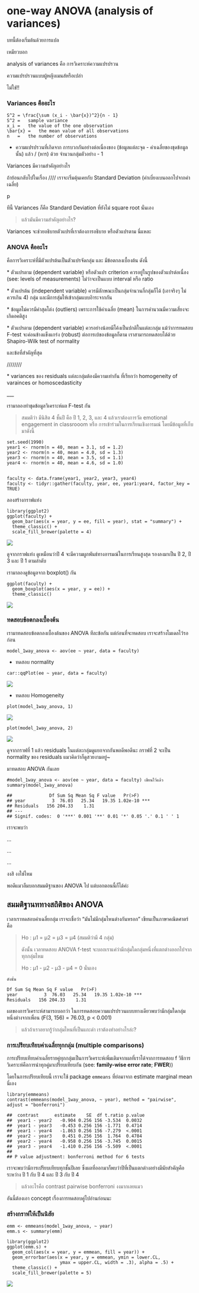 # one-way ANOVA (analysis of variances)

บทนี้ต้องเริ่มต้นด้วยการแปล

เหมียวบอก

analysis of variances คือ การวิเคราะห์ความแปรปรวน

ความแปรปรวนแบบผู้หญิงเมนส์หรือเปล่า

ไม่ใช่!!

### Variances คืออะไร

    S^2 = \frac{\sum (x_i - \bar{x})^2}{n - 1}
    S^2 =   sample variance
    x_i =   the value of the one observation
    \bar{x} =   the mean value of all observations
    n   =   the number of observations

-   ความแปรปรวนที่เกิดจาก การบวกกันอย่างต่อเนื่องของ (ข้อมูลแต่ละจุด -
    ค่าเฉลี่ยของชุดข้อมูลนั้น) แล้ว / (หาร) ด้วย จำนวนกลุ่มตัวอย่าง - 1

Variances มีความสำคัญอย่างไร

ถ้าย้อนกลับไปในเรื่อง //// เราจะเริ่มคุ้นเคยกับ Standard Deviation
(ค่าเบี่ยงเบนออกไปจากค่าเฉลี่ย)

p

ทีนี้ Variances ก็คือ Standard Deviation ที่ยังไม่ square root นั่นเอง

> แล้วมันมีความสำคัญอย่างไร?

Variances จะช่วยอธิบายตัวแปรที่เราต้องการอธิบาย หรือตัวแปรตาม นี่แหละ

### ANOVA คืออะไร

คือการวิเคราะห์ที่มีตัวแปรต้นเป็นตัวแปรจัดกลุ่ม และ มีข้อตกลงเบื้องต้น
ดังนี้

\* ตัวแปรตาม (dependent variable) หรือตัวแปร criterion
ควรอยู่ในรูปของตัวแปรต่อเนื่อง (see: levels of measurements)
ไม่ว่าจะเป็นแบบ interval หรือ ratio

\* ตัวแปรต้น (independent variable)
ควรมีลักษณะเป็นกลุ่มจำนวนกี่กลุ่มก็ได้ (เอาจริงๆ ไม่ควรเกิน 4) กลุ่ม
และมีการสุ่มให้เข้ากลุ่มแบบอิาระจากกัน

\* ข้อมูลไม่ควรมีค่าสุดโต่ง (outliers) เพราะการใช้ค่าเฉลี่ย (mean)
ในการคำนวณมีความเสี่ยงจะเกิดอคติสูง

\* ตัวแปรตาม (dependent variable) ควรอย่างน้อยมีโค้งเป็นปกติในแต่ละกลุ่ม
แม้ว่าการทดสอบ F-test จะค่อนข้างแข็งแกร่ง (robust)
ต่อการเบ้ของข้อมูลก็ตาม เราสามารถทดสอบได้ด้วย Shapiro-Wilk test of
normality

และข้อที่สำคัญที่สุด

////////

\* variances ของ residuals แต่ละกลุ่มต้องมีความเท่ากัน ที่เรียกว่า
homogeneity of varainces or homoscedasticity

\_\_\_

เรามาลองทำชุดข้อมูลวิเคราะห์ผล F-test กัน

> สมมติว่า มีนิสิต 4 ชั้นปี คือ ปี 1, 2, 3, และ 4 แล้วเราต้องการวัด
> emotional engagement in classrooom หรือ
> การเข้าร่วมในการเรียนเชิงอารมณ์ โดยมีข้อมูลที่เก็บมาดังนี้

    set.seed(1990)
    year1 <- rnorm(n = 40, mean = 3.1, sd = 1.2)
    year2 <- rnorm(n = 40, mean = 4.0, sd = 1.3)
    year3 <- rnorm(n = 40, mean = 3.5, sd = 1.1)
    year4 <- rnorm(n = 40, mean = 4.6, sd = 1.0)


    faculty <- data.frame(year1, year2, year3, year4)
    faculty <- tidyr::gather(faculty, year, ee, year1:year4, factor_key = TRUE)

ลองสร้างกราฟแท่ง

    library(ggplot2)
    ggplot(faculty) +
      geom_bar(aes(x = year, y = ee, fill = year), stat = "summary") +
      theme_classic() +
      scale_fill_brewer(palette = 4)

![](1_anova_files/figure-markdown_strict/unnamed-chunk-2-1.png)

ดูจากกราฟแท่ง ดูเหมือนว่าปี 4 จะมีความผูกพันธ์ทางอารมณ์ในการเรียนสูงสุด
รองลงมาเป็น ปี 2, ปี 3 และ ปี 1 ตามลำดับ

เรามาลองดูข้อมูลจาก boxplot() กัน

    ggplot(faculty) +
      geom_boxplot(aes(x = year, y = ee)) +
      theme_classic()

![](1_anova_files/figure-markdown_strict/unnamed-chunk-3-1.png)

### ทดสอบข้อตกลงเบื้องต้น

เรามาทดสอบข้อตกลงเบื้องต้นของ ANOVA ทีละข้อกัน แต่ก่อนที่จะทดสอบ
เราจะสร้างโมเดลไว้รอก่อน

    model_1way_anova <- aov(ee ~ year, data = faculty)

-   ทดสอบ normality

<!-- -->

    car::qqPlot(ee ~ year, data = faculty)

![](1_anova_files/figure-markdown_strict/unnamed-chunk-5-1.png)

-   ทดสอบ Homogeneity

<!-- -->

    plot(model_1way_anova, 1)

![](1_anova_files/figure-markdown_strict/unnamed-chunk-6-1.png)

    plot(model_1way_anova, 2)

![](1_anova_files/figure-markdown_strict/unnamed-chunk-6-2.png)

ดูจากกราฟที่ 1 แล้ว residuals ในแต่ละกลุ่มดูแยกจากกันพอดีพอดีนะ กราฟที่
2 จะเป็น normality ของ residuals แมวคิดว่าก็ดูสวยงามอยู่~

มาทดสอบ ANOVA กันเลย

    #model_1way_anova <- aov(ee ~ year, data = faculty) เขียนไว้แล้ว
    summary(model_1way_anova)

    ##              Df Sum Sq Mean Sq F value   Pr(>F)    
    ## year          3  76.03   25.34   19.35 1.02e-10 ***
    ## Residuals   156 204.33    1.31                     
    ## ---
    ## Signif. codes:  0 '***' 0.001 '**' 0.01 '*' 0.05 '.' 0.1 ' ' 1

เราจะพบว่า

…

…

…

งงสิ งงใช่ไหม

พอดีแมวลืมบอกสมมติฐานของ ANOVA ไป แต่บอกตอนนี้ก็ได้ค่ะ

## สมมติฐานททางสถิติของ ANOVA

เวลาเราทดสอบค่าเฉลี่ยกลุ่ม เราจะเชื่อว่า “มันไม่มีกลุ่มไหนต่างกันหรอก”
เขียนเป็นภาษาคณิตศาตร์คือ

> Ho : μ1 = μ2 = μ3 = μ4 (สมมติว่ามี 4 กลุ่ม)
>
> ดังนั้น เวลาทดสอบ ANOVA f-test
> จะบอกเราแค่ว่ามีกลุ่มใดกลุ่มหนึ่งที่แตกต่างออกไปจากทุกกลุ่มไหม
>
> Ho : μ1 - μ2 - μ3 - μ4 = 0 นั่นเอง

    ดังนั้น

    Df Sum Sq Mean Sq F value   Pr(>F)    
    year          3  76.03   25.34   19.35 1.02e-10 ***
    Residuals   156 204.33    1.31  

ผลของการวิเคราะห์สามารถบอกว่า
ในการทดสอบความแปรปรวนแบบทางเดียวพบว่ามีกลุ่มใดกลุ่มหนึ่งต่างจากเพื่อน
(F(3, 156) = 76.03, p &lt; 0.001)

> แล้วถ้าเราอยากรู้ว่ากลุ่มไหนที่เป็นแกะดำ เราต้องทำอย่างไรล่ะ?

### การเปรียบเทียบค่าเฉลี่ยทุกกลุ่ม (multiple comparisons)

การเปรียบเทียบค่าเฉลี่ยรายคู่ทุกกลุ่มเป็นการวิเคราะห์เพิ่มเติมจากผลที่เราได้จากการทดสอบ
f วิธีการวิเคราะห์คือการนำทุกคู่มาเปรียบเทียบกัน (see: **family-wise
error rate**; **FWER**))

โดยในการเปรียบเทียบนี้ เราจะใช้ package `emmeans` ที่ย่อมาจาก estimate
marginal mean นี่เอง

    library(emmeans)
    contrast(emmeans(model_1way_anova, ~ year), method = "pairwise", adjust = "bonferroni")

    ##  contrast      estimate    SE  df t.ratio p.value
    ##  year1 - year2   -0.904 0.256 156 -3.534  0.0032 
    ##  year1 - year3   -0.453 0.256 156 -1.771  0.4714 
    ##  year1 - year4   -1.863 0.256 156 -7.279  <.0001 
    ##  year2 - year3    0.451 0.256 156  1.764  0.4784 
    ##  year2 - year4   -0.958 0.256 156 -3.745  0.0015 
    ##  year3 - year4   -1.410 0.256 156 -5.509  <.0001 
    ## 
    ## P value adjustment: bonferroni method for 6 tests

เราจะพบว่ามีการเปรียบเทียบทุกชั้นปีเลย
ซึ่งผลที่ออกมาก็พบว่าปีที่เป็นแตกต่างอย่างมีนัยสำคัญคือระหว่าง ปี 1 กับ
ปี 4 และ ปี 3 กับ ปี 4

> แล้วอะไรคือ contrast pairwise bonferroni งงมากเลยแมว

อันนี้ต้องเอา concept เรื่องการทดสอบคู่ไปอ่านก่อนนะ

### สร้างกราฟให้เป็นนิสัย

    emm <- emmeans(model_1way_anova, ~ year)
    emm.s <- summary(emm)

    library(ggplot2)
    ggplot(emm.s) +
      geom_col(aes(x = year, y = emmean, fill = year)) +
      geom_errorbar(aes(x = year, y = emmean, ymin = lower.CL, 
                        ymax = upper.CL, width = .3), alpha = .5) +
      theme_classic() +
      scale_fill_brewer(palette = 5)

![](1_anova_files/figure-markdown_strict/unnamed-chunk-9-1.png)
